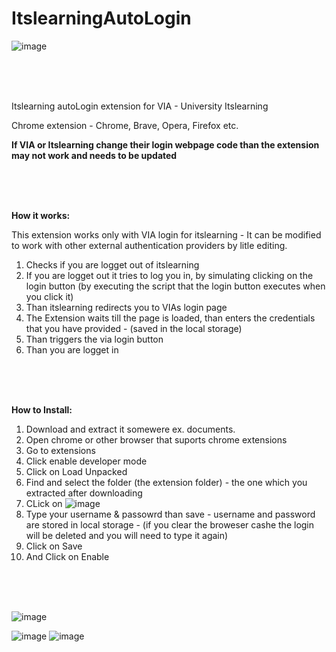# ItslearningAutoLogin

![image](https://user-images.githubusercontent.com/62241807/163229213-b90cbeab-e3e3-4196-bace-db790257b19d.png)


</br>
</br>

</br>


Itslearning autoLogin extension for VIA - University Itslearning

Chrome extension - Chrome, Brave, Opera, Firefox etc.

**If VIA or Itslearning change their login webpage code than the extension may not work and needs to be updated**



</br>
</br>

</br>





**How it works:**

This extension works only with VIA login for itslearning - It can be modified to work with other external authentication providers by litle editing.
1. Checks if you are logget out of itslearning
2. If you are logget out it tries to log you in, by simulating clicking on the login button (by executing the script that the login button executes when you click it)
3. Than itslearning redirects you to VIAs login page
4. The Extension waits till the page is loaded, than enters the credentials that you have provided - (saved in the local storage)
5. Than triggers the via login button 
6. Than you are logget in




</br>
</br>

</br>


**How to Install:**
1. Download and extract it somewere ex. documents.
2. Open chrome or other browser that suports chrome extensions
3. Go to extensions
4. Click enable developer mode
5. Click on Load Unpacked
6. Find and select the folder (the extension folder) - the one which you extracted after downloading 
7. CLick on ![image](https://user-images.githubusercontent.com/62241807/163223845-d8b2b6fa-b3dd-489e-b82f-3b32b73ed95a.png)
8. Type your username & passowrd than save - username and password are stored in local storage - (if you clear the broweser cashe the login will be deleted and you will need to type it again)
9. Click on Save
10. And Click on Enable


</br>
</br>

</br>

![image](https://user-images.githubusercontent.com/62241807/163228717-53845c0e-b4f0-41df-91a3-a1b05f049961.png)

![image](https://user-images.githubusercontent.com/62241807/163222113-9822fc31-ce21-415d-8e56-81ab181054af.png)
![image](https://user-images.githubusercontent.com/62241807/163229213-b90cbeab-e3e3-4196-bace-db790257b19d.png)
